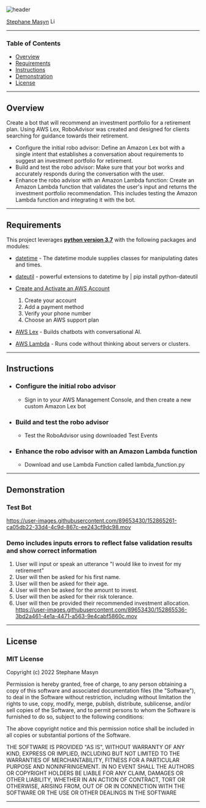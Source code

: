 ![header](https://capsule-render.vercel.app/api?type=waving&color=gradient&width=1000&height=200&section=header&text=Robot%20Advisor%20&fontSize=30&fontColor=black)

<!-- header is made with: https://github.com/kyechan99/capsule-render -->

[Stephane Masyn](https://www.linkedin.com/in/stephane-masyn-35b16817a/) [<img src="https://cdn2.auth0.com/docs/media/connections/linkedin.png" alt="LinkedIn -  Stephane Masyn" width=15/>](https://www.linkedin.com/in/stephane-masyn-35b16817a/)
                                 

---

### Table of Contents

* [Overview](#overview)
* [Requirements](#requirements)
* [Instructions](#instructions)
* [Demonstration](#demonstration)
* [License](#license)

---

## Overview

Create a bot that will recommend an investment portfolio for a retirement plan.
Using AWS Lex, RoboAdvisor was created and designed for clients searching for guidance towards their retirement. 
* Configure the initial robo advisor: Define an Amazon Lex bot with a single intent that establishes a conversation about requirements to suggest an investment portfolio for retirement.
* Build and test the robo advisor: Make sure that your bot works and accurately responds during the conversation with the user.
* Enhance the robo advisor with an Amazon Lambda function: Create an Amazon Lambda function that validates the user's input and returns the investment portfolio recommendation. This includes testing the Amazon Lambda function and integrating it with the bot.

---

## Requirements

This project leverages **[python version 3.7](https://www.python.org/downloads/)** with the following packages and modules:

* [datetime](https://docs.python.org/3/library/datetime.html) - The datetime module supplies classes for manipulating dates and times.

* [dateutil](https://dateutil.readthedocs.io/en/stable/index.html) - powerful extensions to datetime by | pip install python-dateutil    

* [Create and Activate an AWS Account](https://aws.amazon.com/what-is-aws/)
    1) Create your account
    2) Add a payment method
    3) Verify your phone number
    4) Choose an AWS support plan

* [AWS Lex](https://aws.amazon.com/lex/) - Builds chatbots with conversational AI.

* [AWS Lambda](https://aws.amazon.com/lambda/) - Runs code without thinking about servers or clusters.

---

## Instructions

- ### Configure the initial robo advisor
    - Sign in to your AWS Management Console, and then create a new custom Amazon Lex bot
- ### Build and test the robo advisor
    - Test the RoboAdvisor using downloaded Test Events
- ### Enhance the robo advisor with an Amazon Lambda function
    - Download and use Lambda Function called lambda_function.py
---

## Demonstration

### Test Bot
https://user-images.githubusercontent.com/89653430/152865261-ca05db22-33d4-4c9d-867c-ee243cf9dc98.mov


### Demo includes inputs errors to reflect false validation results and show correct information 
1. User will input or speak an utterance "I would like to invest for my retirement"
2. User will then be asked for his first name. 
2. User will then be asked for their age. 
3. User will then be asked for the amount to invest.
4. User will then be asked for their risk tolerance.
5. User will then be provided their recommended investment allocation.
https://user-images.githubusercontent.com/89653430/152865536-3bd2a461-4e1a-4471-a563-9e4cabf5860c.mov


--- 

## License

### **MIT License**

Copyright (c) 2022 Stephane Masyn

Permission is hereby granted, free of charge, to any person obtaining a copy
of this software and associated documentation files (the "Software"), to deal
in the Software without restriction, including without limitation the rights
to use, copy, modify, merge, publish, distribute, sublicense, and/or sell
copies of the Software, and to permit persons to whom the Software is
furnished to do so, subject to the following conditions:

The above copyright notice and this permission notice shall be included in all
copies or substantial portions of the Software.

THE SOFTWARE IS PROVIDED "AS IS", WITHOUT WARRANTY OF ANY KIND, EXPRESS OR
IMPLIED, INCLUDING BUT NOT LIMITED TO THE WARRANTIES OF MERCHANTABILITY,
FITNESS FOR A PARTICULAR PURPOSE AND NONINFRINGEMENT. IN NO EVENT SHALL THE
AUTHORS OR COPYRIGHT HOLDERS BE LIABLE FOR ANY CLAIM, DAMAGES OR OTHER
LIABILITY, WHETHER IN AN ACTION OF CONTRACT, TORT OR OTHERWISE, ARISING FROM,
OUT OF OR IN CONNECTION WITH THE SOFTWARE OR THE USE OR OTHER DEALINGS IN THE
SOFTWARE

---
